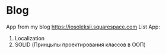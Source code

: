# Blog
App from my blog https://iosoleksii.squarespace.com
List App:
1. Localization
2. SOLID (Принцыпы проектирования классов в ООП)
